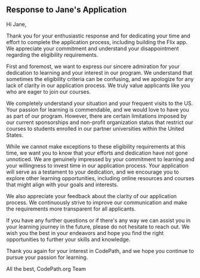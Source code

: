 ## Response to Jane's Application

Hi Jane,

Thank you for your enthusiastic response and for dedicating your time and effort to complete the application process, including building the Flix app. We appreciate your commitment and understand your disappointment regarding the eligibility requirements.

First and foremost, we want to express our sincere admiration for your dedication to learning and your interest in our program. We understand that sometimes the eligibility criteria can be confusing, and we apologize for any lack of clarity in our application process. We truly value applicants like you who are eager to join our courses.

We completely understand your situation and your frequent visits to the US. Your passion for learning is commendable, and we would love to have you as part of our program. However, there are certain limitations imposed by our current sponsorships and non-profit organization status that restrict our courses to students enrolled in our partner universities within the United States. 

While we cannot make exceptions to these eligibility requirements at this time, we want you to know that your efforts and dedication have not gone unnoticed. We are genuinely impressed by your commitment to learning and your willingness to invest time in our application process. Your application will serve as a testament to your dedication, and we encourage you to explore other learning opportunities, including online resources and courses that might align with your goals and interests.

We also appreciate your feedback about the clarity of our application process. We continuously strive to improve our communication and make the requirements more transparent for all applicants.

If you have any further questions or if there's any way we can assist you in your learning journey in the future, please do not hesitate to reach out. We wish you the best in your endeavors and hope you find the right opportunities to further your skills and knowledge.

Thank you again for your interest in CodePath, and we hope you continue to pursue your passion for learning.


All the best,
CodePath.org Team


